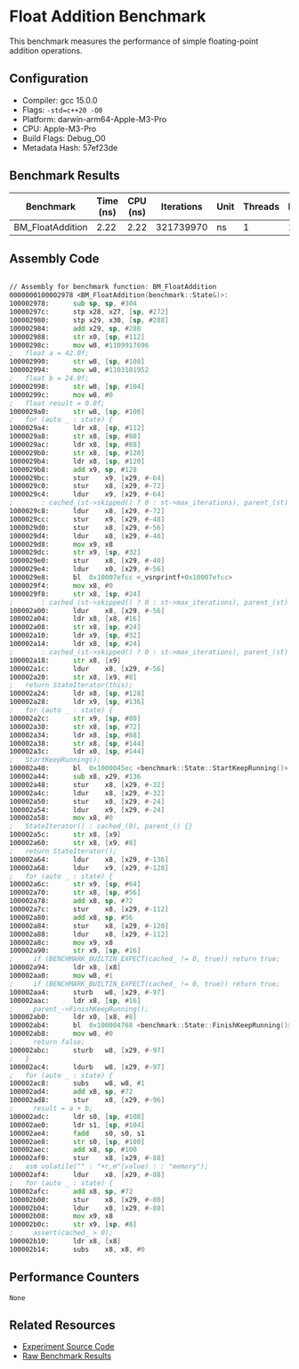 # Float Addition Benchmark

This benchmark measures the performance of simple floating-point addition operations.

## Configuration

- Compiler: gcc 15.0.0
- Flags: `-std=c++20 -O0`
- Platform: darwin-arm64-Apple-M3-Pro
- CPU: Apple-M3-Pro
- Build Flags: Debug_O0
- Metadata Hash: 57ef23de

## Benchmark Results

| Benchmark | Time (ns) | CPU (ns) | Iterations | Unit | Threads | Reps |
| --------- | --------- | -------- | ---------- | ---- | ------- | ---- |
| BM_FloatAddition | 2.22 | 2.22 | 321739970 | ns | 1 | 1 |


## Assembly Code

```asm

// Assembly for benchmark function: BM_FloatAddition
0000000100002978 <BM_FloatAddition(benchmark::State&)>:
100002978:     	sub	sp, sp, #304
10000297c:     	stp	x28, x27, [sp, #272]
100002980:     	stp	x29, x30, [sp, #288]
100002984:     	add	x29, sp, #288
100002988:     	str	x0, [sp, #112]
10000298c:     	mov	w8, #1109917696
;   float a = 42.0f;
100002990:     	str	w8, [sp, #108]
100002994:     	mov	w8, #1103101952
;   float b = 24.0f;
100002998:     	str	w8, [sp, #104]
10000299c:     	mov	w8, #0
;   float result = 0.0f;
1000029a0:     	str	w8, [sp, #100]
;   for (auto _ : state) {
1000029a4:     	ldr	x8, [sp, #112]
1000029a8:     	str	x8, [sp, #88]
1000029ac:     	ldr	x8, [sp, #88]
1000029b0:     	str	x8, [sp, #120]
1000029b4:     	ldr	x8, [sp, #120]
1000029b8:     	add	x9, sp, #128
1000029bc:     	stur	x9, [x29, #-64]
1000029c0:     	stur	x8, [x29, #-72]
1000029c4:     	ldur	x9, [x29, #-64]
;       : cached_(st->skipped() ? 0 : st->max_iterations), parent_(st) {}
1000029c8:     	ldur	x8, [x29, #-72]
1000029cc:     	stur	x9, [x29, #-48]
1000029d0:     	stur	x8, [x29, #-56]
1000029d4:     	ldur	x8, [x29, #-48]
1000029d8:     	mov	x9, x8
1000029dc:     	str	x9, [sp, #32]
1000029e0:     	stur	x8, [x29, #-40]
1000029e4:     	ldur	x0, [x29, #-56]
1000029e8:     	bl	0x10007efcc <_vsnprintf+0x10007efcc>
1000029f4:     	mov	x8, #0
1000029f8:     	str	x8, [sp, #24]
;       : cached_(st->skipped() ? 0 : st->max_iterations), parent_(st) {}
100002a00:     	ldur	x8, [x29, #-56]
100002a04:     	ldr	x8, [x8, #16]
100002a08:     	str	x8, [sp, #24]
100002a10:     	ldr	x9, [sp, #32]
100002a14:     	ldr	x8, [sp, #24]
;       : cached_(st->skipped() ? 0 : st->max_iterations), parent_(st) {}
100002a18:     	str	x8, [x9]
100002a1c:     	ldur	x8, [x29, #-56]
100002a20:     	str	x8, [x9, #8]
;   return StateIterator(this);
100002a24:     	ldr	x8, [sp, #128]
100002a28:     	ldr	x9, [sp, #136]
;   for (auto _ : state) {
100002a2c:     	str	x9, [sp, #80]
100002a30:     	str	x8, [sp, #72]
100002a34:     	ldr	x8, [sp, #88]
100002a38:     	str	x8, [sp, #144]
100002a3c:     	ldr	x0, [sp, #144]
;   StartKeepRunning();
100002a40:     	bl	0x1000045ec <benchmark::State::StartKeepRunning()>
100002a44:     	sub	x8, x29, #136
100002a48:     	stur	x8, [x29, #-32]
100002a4c:     	ldur	x8, [x29, #-32]
100002a50:     	stur	x8, [x29, #-24]
100002a54:     	ldur	x9, [x29, #-24]
100002a58:     	mov	x8, #0
;   StateIterator() : cached_(0), parent_() {}
100002a5c:     	str	x8, [x9]
100002a60:     	str	x8, [x9, #8]
;   return StateIterator();
100002a64:     	ldur	x8, [x29, #-136]
100002a68:     	ldur	x9, [x29, #-128]
;   for (auto _ : state) {
100002a6c:     	str	x9, [sp, #64]
100002a70:     	str	x8, [sp, #56]
100002a78:     	add	x8, sp, #72
100002a7c:     	stur	x8, [x29, #-112]
100002a80:     	add	x8, sp, #56
100002a84:     	stur	x8, [x29, #-120]
100002a88:     	ldur	x8, [x29, #-112]
100002a8c:     	mov	x9, x8
100002a90:     	str	x9, [sp, #16]
;     if (BENCHMARK_BUILTIN_EXPECT(cached_ != 0, true)) return true;
100002a94:     	ldr	x8, [x8]
100002aa0:     	mov	w8, #1
;     if (BENCHMARK_BUILTIN_EXPECT(cached_ != 0, true)) return true;
100002aa4:     	sturb	w8, [x29, #-97]
100002aac:     	ldr	x8, [sp, #16]
;     parent_->FinishKeepRunning();
100002ab0:     	ldr	x0, [x8, #8]
100002ab4:     	bl	0x100004768 <benchmark::State::FinishKeepRunning()>
100002ab8:     	mov	w8, #0
;     return false;
100002abc:     	sturb	w8, [x29, #-97]
;   }
100002ac4:     	ldurb	w8, [x29, #-97]
;   for (auto _ : state) {
100002ac8:     	subs	w8, w8, #1
100002ad4:     	add	x8, sp, #72
100002ad8:     	stur	x8, [x29, #-96]
;     result = a + b;
100002adc:     	ldr	s0, [sp, #108]
100002ae0:     	ldr	s1, [sp, #104]
100002ae4:     	fadd	s0, s0, s1
100002ae8:     	str	s0, [sp, #100]
100002aec:     	add	x8, sp, #100
100002af0:     	stur	x8, [x29, #-88]
;   asm volatile("" : "+r,m"(value) : : "memory");
100002af4:     	ldur	x8, [x29, #-88]
;   for (auto _ : state) {
100002afc:     	add	x8, sp, #72
100002b00:     	stur	x8, [x29, #-80]
100002b04:     	ldur	x8, [x29, #-80]
100002b08:     	mov	x9, x8
100002b0c:     	str	x9, [sp, #8]
;     assert(cached_ > 0);
100002b10:     	ldr	x8, [x8]
100002b14:     	subs	x8, x8, #0

```

## Performance Counters

```
None
```

## Related Resources

- [Experiment Source Code](../../../../../../experiments/float_addition)
- [Raw Benchmark Results](../../../../../../results/darwin-arm64-Apple-M3-Pro/gcc-15.0.0/Debug_O0/57ef23de/float_addition)

